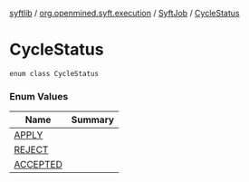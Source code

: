 [syftlib](../../../index.md) / [org.openmined.syft.execution](../../index.md) / [SyftJob](../index.md) / [CycleStatus](./index.md)

# CycleStatus

`enum class CycleStatus`

### Enum Values

| Name | Summary |
|---|---|
| [APPLY](-a-p-p-l-y.md) |  |
| [REJECT](-r-e-j-e-c-t.md) |  |
| [ACCEPTED](-a-c-c-e-p-t-e-d.md) |  |
